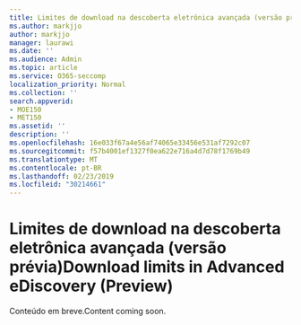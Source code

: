 ```yaml
---
title: Limites de download na descoberta eletrônica avançada (versão prévia)
ms.author: markjjo
author: markjjo
manager: laurawi
ms.date: ''
ms.audience: Admin
ms.topic: article
ms.service: O365-seccomp
localization_priority: Normal
ms.collection: ''
search.appverid:
- MOE150
- MET150
ms.assetid: ''
description: ''
ms.openlocfilehash: 16e033f67a4e56af74065e33456e531af7292c07
ms.sourcegitcommit: f57b4001ef1327f0ea622e716a4d7d78f1769b49
ms.translationtype: MT
ms.contentlocale: pt-BR
ms.lasthandoff: 02/23/2019
ms.locfileid: "30214661"
---
```

# <a name="download-limits-in-advanced-ediscovery-preview"></a><span data-ttu-id="beca5-102">Limites de download na descoberta eletrônica avançada (versão prévia)</span><span class="sxs-lookup"><span data-stu-id="beca5-102">Download limits in Advanced eDiscovery (Preview)</span></span>

<span data-ttu-id="beca5-103">Conteúdo em breve.</span><span class="sxs-lookup"><span data-stu-id="beca5-103">Content coming soon.</span></span>